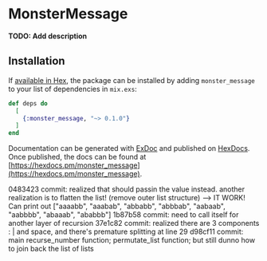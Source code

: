 # MonsterMessage

**TODO: Add description**

## Installation

If [available in Hex](https://hex.pm/docs/publish), the package can be installed
by adding `monster_message` to your list of dependencies in `mix.exs`:

```elixir
def deps do
  [
    {:monster_message, "~> 0.1.0"}
  ]
end
```

Documentation can be generated with [ExDoc](https://github.com/elixir-lang/ex_doc)
and published on [HexDocs](https://hexdocs.pm). Once published, the docs can
be found at [https://hexdocs.pm/monster_message](https://hexdocs.pm/monster_message).

0483423 commit: realized that should passin the value instead. another realization is to flatten the list! (remove outer list structure)
                   --> IT WORK! Can print out ["aaaabb", "aaabab", "abbabb", "abbbab", "aabaab", "aabbbb", "abaaab", "ababbb"]
1b87b58 commit: need to call itself for another layer of recursion
37e1c82 commit: realized there are 3 components : | and space, and there's premature splitting at line 29
d98cf11 commit: main recurse_number function; permutate_list function; but still dunno how to join back the list of lists
